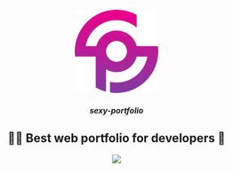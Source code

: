 <p align="center">
  <img width="150" src="./src/assets/images/sexy-portfolio-logo.png">
  <br/>
</p>
  <h5 align="center">sexy-portfolio</h5> 
  <h2 align="center">👨‍💻 Best web portfolio for developers 🍾</h2>

<p align="center">
  <img src="https://travis-ci.com/Thyix/sexy-portfolio.svg?branch=master">
</p>